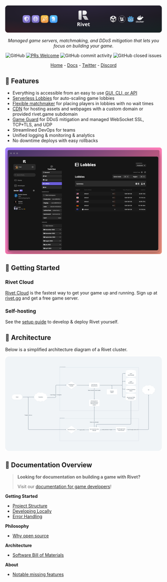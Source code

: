 <p align="center">
  <img alt="rivet_logo" src="./media/banner.png">
</p>

<p align="center">
  <i>Managed game servers, matchmaking, and DDoS mitigation that lets you focus on building your game.</i>
</p>

<p align="center">
  <img alt="GitHub" src="https://img.shields.io/github/license/rivet-gg/rivet?style=flat-square">
  <a href='http://makeapullrequest.com'><img alt='PRs Welcome' src='https://img.shields.io/badge/PRs-welcome-brightgreen.svg?style=flat-square'/></a>
  <img alt="GitHub commit activity" src="https://img.shields.io/github/commit-activity/m/rivet-gg/rivet?style=flat-square"/>
  <img alt="GitHub closed issues" src="https://img.shields.io/github/issues-closed/rivet-gg/rivet?style=flat-square"/>
</p>

<p align="center">
  <a href="https://rivet.gg/">Home</a> - <a href="https://docs.rivet.gg/">Docs</a> - <a href="https://twitter.com/rivet_gg">Twitter</a> - <a href="https://discord.gg/BG2vqsJczH">Discord</a>
</p>


## 👾 Features

- Everything is accessible from an easy to use [GUI, CLI, or API](https://docs.rivet.gg/general/gui-cli-api)
- [Serverless Lobbies](https://docs.rivet.gg/serverless-lobbies/introduction) for auto-scaling game lobbies
- [Flexible matchmaker](https://docs.rivet.gg/matchmaker/introduction) for placing players in lobbies with no wait times
- [CDN](https://docs.rivet.gg/cdn/introduction) for hosting assets and webpages with a custom domain or provided rivet.game subdomain
- [Game Guard](https://docs.rivet.gg/serverless-lobbies/concepts/game-guard) for DDoS mitigation and managed WebSocket SSL, TCP+TLS, and UDP
- Streamlined DevOps for teams
- Unified logging & monitoring & analytics
- No downtime deploys with easy rollbacks

<p align="center">
  <img alt="rivet_screenshot" src="./media/splash_screenshot.png">
</p>

## 🚀 Getting Started

### Rivet Cloud

[Rivet Cloud](https://rivet.gg) is the fastest way to get your game up and running. Sign up at [rivet.gg](https://rivet.gg) and get a free game server.

### Self-hosting

See the [setup guide](/docs/getting_started/DEVELOPING_LOCALLY.md) to develop & deploy Rivet yourself.

## 📐 Architecture

Below is a simplified architecture diagram of a Rivet cluster.

![Architecture](/media/simplified_architecture.png)

## 📖 Documentation Overview

> **Looking for documentation on building a game with Rivet?**
> 
> Visit our [documentation for game developers](https://docs.rivet.gg/)!

**Getting Started**

- [Project Structure](/docs/getting_started/PROJECT_STRUCTURE.md)
- [Developing Locally](/docs/getting_started/DEVELOPING_LOCALLY.md)
- [Error Handling](/docs/libraries/chirp/ERROR_HANDLING.md)

**Philosophy**

- [Why open source](/docs/philosophy/WHY_OPEN_SOURCE.md)

**Architecture**

- [Software Bill of Materials](/docs/infrastructure/SBOM.md)

**About**

- [Notable missing features](/docs/about/MISSING_FEATURES.md)
